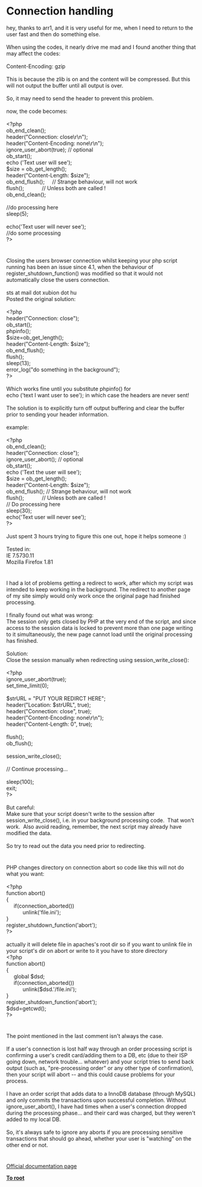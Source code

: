 # Connection handling




<div class="phpcode"><span class="html">
hey, thanks to arr1, and it is very useful for me, when I need to return to the user fast and then do something else.<br><br>When using the codes, it nearly drive me mad and I found another thing that may affect the codes:<br><br>Content-Encoding: gzip<br><br>This is because the zlib is on and the content will be compressed. But this will not output the buffer until all output is over.<br><br>So, it may need to send the header to prevent this problem.<br><br>now, the code becomes:<br><br><span class="default">&lt;?php<br>ob_end_clean</span><span class="keyword">();<br></span><span class="default">header</span><span class="keyword">(</span><span class="string">&quot;Connection: close\r\n&quot;</span><span class="keyword">);<br></span><span class="default">header</span><span class="keyword">(</span><span class="string">&quot;Content-Encoding: none\r\n&quot;</span><span class="keyword">);<br></span><span class="default">ignore_user_abort</span><span class="keyword">(</span><span class="default">true</span><span class="keyword">); </span><span class="comment">// optional<br></span><span class="default">ob_start</span><span class="keyword">();<br>echo (</span><span class="string">&apos;Text user will see&apos;</span><span class="keyword">);<br></span><span class="default">$size </span><span class="keyword">= </span><span class="default">ob_get_length</span><span class="keyword">();<br></span><span class="default">header</span><span class="keyword">(</span><span class="string">&quot;Content-Length: </span><span class="default">$size</span><span class="string">&quot;</span><span class="keyword">);<br></span><span class="default">ob_end_flush</span><span class="keyword">();&#xA0; &#xA0;&#xA0; </span><span class="comment">// Strange behaviour, will not work<br></span><span class="default">flush</span><span class="keyword">();&#xA0; &#xA0; &#xA0; &#xA0; &#xA0; &#xA0; </span><span class="comment">// Unless both are called !<br></span><span class="default">ob_end_clean</span><span class="keyword">();<br><br></span><span class="comment">//do processing here<br></span><span class="default">sleep</span><span class="keyword">(</span><span class="default">5</span><span class="keyword">);<br><br>echo(</span><span class="string">&apos;Text user will never see&apos;</span><span class="keyword">);<br></span><span class="comment">//do some processing<br></span><span class="default">?&gt;</span>
</span>
</div>
  

#


<div class="phpcode"><span class="html">
Closing the users browser connection whilst keeping your php script running has been an issue since 4.1, when the behaviour of register_shutdown_function() was modified so that it would not automatically close the users connection.<br><br>sts at mail dot xubion dot hu<br>Posted the original solution:<br><br><span class="default">&lt;?php<br>header</span><span class="keyword">(</span><span class="string">&quot;Connection: close&quot;</span><span class="keyword">);<br></span><span class="default">ob_start</span><span class="keyword">();<br></span><span class="default">phpinfo</span><span class="keyword">();<br></span><span class="default">$size</span><span class="keyword">=</span><span class="default">ob_get_length</span><span class="keyword">();<br></span><span class="default">header</span><span class="keyword">(</span><span class="string">&quot;Content-Length: </span><span class="default">$size</span><span class="string">&quot;</span><span class="keyword">);<br></span><span class="default">ob_end_flush</span><span class="keyword">();<br></span><span class="default">flush</span><span class="keyword">();<br></span><span class="default">sleep</span><span class="keyword">(</span><span class="default">13</span><span class="keyword">);<br></span><span class="default">error_log</span><span class="keyword">(</span><span class="string">&quot;do something in the background&quot;</span><span class="keyword">);<br></span><span class="default">?&gt;<br></span><br>Which works fine until you substitute phpinfo() for <br>echo (&apos;text I want user to see&apos;); in which case the headers are never sent!<br><br>The solution is to explicitly turn off output buffering and clear the buffer prior to sending your header information.<br><br>example:<br><br><span class="default">&lt;?php<br> ob_end_clean</span><span class="keyword">();<br> </span><span class="default">header</span><span class="keyword">(</span><span class="string">&quot;Connection: close&quot;</span><span class="keyword">);<br> </span><span class="default">ignore_user_abort</span><span class="keyword">(); </span><span class="comment">// optional<br> </span><span class="default">ob_start</span><span class="keyword">();<br> echo (</span><span class="string">&apos;Text the user will see&apos;</span><span class="keyword">);<br> </span><span class="default">$size </span><span class="keyword">= </span><span class="default">ob_get_length</span><span class="keyword">();<br> </span><span class="default">header</span><span class="keyword">(</span><span class="string">&quot;Content-Length: </span><span class="default">$size</span><span class="string">&quot;</span><span class="keyword">);<br> </span><span class="default">ob_end_flush</span><span class="keyword">(); </span><span class="comment">// Strange behaviour, will not work<br> </span><span class="default">flush</span><span class="keyword">();&#xA0; &#xA0; &#xA0; &#xA0; &#xA0; &#xA0; </span><span class="comment">// Unless both are called !<br> // Do processing here <br> </span><span class="default">sleep</span><span class="keyword">(</span><span class="default">30</span><span class="keyword">);<br> echo(</span><span class="string">&apos;Text user will never see&apos;</span><span class="keyword">);<br></span><span class="default">?&gt;<br></span> <br>Just spent 3 hours trying to figure this one out, hope it helps someone :)<br><br>Tested in:<br>IE 7.5730.11<br>Mozilla Firefox 1.81</span>
</div>
  

#


<div class="phpcode"><span class="html">
I had a lot of problems getting a redirect to work, after which my script was intended to keep working in the background. The redirect to another page of my site simply would only work once the original page had finished processing.<br><br>I finally found out what was wrong:<br>The session only gets closed by PHP at the very end of the script, and since access to the session data is locked to prevent more than one page writing to it simultaneously, the new page cannot load until the original processing has finished.<br><br>Solution:<br>Close the session manually when redirecting using session_write_close():<br><br><span class="default">&lt;?php<br>ignore_user_abort</span><span class="keyword">(</span><span class="default">true</span><span class="keyword">);<br></span><span class="default">set_time_limit</span><span class="keyword">(</span><span class="default">0</span><span class="keyword">);<br><br></span><span class="default">$strURL </span><span class="keyword">= </span><span class="string">&quot;PUT YOUR REDIRCT HERE&quot;</span><span class="keyword">;<br></span><span class="default">header</span><span class="keyword">(</span><span class="string">&quot;Location: </span><span class="default">$strURL</span><span class="string">&quot;</span><span class="keyword">, </span><span class="default">true</span><span class="keyword">);<br></span><span class="default">header</span><span class="keyword">(</span><span class="string">&quot;Connection: close&quot;</span><span class="keyword">, </span><span class="default">true</span><span class="keyword">);<br></span><span class="default">header</span><span class="keyword">(</span><span class="string">&quot;Content-Encoding: none\r\n&quot;</span><span class="keyword">);<br></span><span class="default">header</span><span class="keyword">(</span><span class="string">&quot;Content-Length: 0&quot;</span><span class="keyword">, </span><span class="default">true</span><span class="keyword">);<br><br></span><span class="default">flush</span><span class="keyword">();<br></span><span class="default">ob_flush</span><span class="keyword">();<br><br></span><span class="default">session_write_close</span><span class="keyword">();<br><br></span><span class="comment">// Continue processing...<br><br></span><span class="default">sleep</span><span class="keyword">(</span><span class="default">100</span><span class="keyword">);<br>exit;<br></span><span class="default">?&gt;<br></span><br>But careful:<br>Make sure that your script doesn&apos;t write to the session after session_write_close(), i.e. in your background processing code.&#xA0; That won&apos;t work.&#xA0; Also avoid reading, remember, the next script may already have modified the data.<br><br>So try to read out the data you need prior to redirecting.</span>
</div>
  

#


<div class="phpcode"><span class="html">
PHP changes directory on connection abort so code like this will not do what you want:<br><br><span class="default">&lt;?php<br></span><span class="keyword">function </span><span class="default">abort</span><span class="keyword">()<br>{<br>&#xA0; &#xA0;&#xA0; if(</span><span class="default">connection_aborted</span><span class="keyword">())<br>&#xA0; &#xA0; &#xA0; &#xA0; &#xA0;&#xA0; </span><span class="default">unlink</span><span class="keyword">(</span><span class="string">&apos;file.ini&apos;</span><span class="keyword">);<br>}<br></span><span class="default">register_shutdown_function</span><span class="keyword">(</span><span class="string">&apos;abort&apos;</span><span class="keyword">);<br></span><span class="default">?&gt;<br></span><br>actually it will delete file in apaches&apos;s root dir so if you want to unlink file in your script&apos;s dir on abort or write to it you have to store directory<br><span class="default">&lt;?php<br></span><span class="keyword">function </span><span class="default">abort</span><span class="keyword">()<br>{<br>&#xA0; &#xA0;&#xA0; global </span><span class="default">$dsd</span><span class="keyword">;<br>&#xA0; &#xA0;&#xA0; if(</span><span class="default">connection_aborted</span><span class="keyword">())<br>&#xA0; &#xA0; &#xA0; &#xA0; &#xA0;&#xA0; </span><span class="default">unlink</span><span class="keyword">(</span><span class="default">$dsd</span><span class="keyword">.</span><span class="string">&apos;/file.ini&apos;</span><span class="keyword">);<br>}<br></span><span class="default">register_shutdown_function</span><span class="keyword">(</span><span class="string">&apos;abort&apos;</span><span class="keyword">);<br></span><span class="default">$dsd</span><span class="keyword">=</span><span class="default">getcwd</span><span class="keyword">();<br></span><span class="default">?&gt;</span>
</span>
</div>
  

#


<div class="phpcode"><span class="html">
The point mentioned in the last comment isn&apos;t always the case.<br><br>If a user&apos;s connection is lost half way through an order processing script is confirming a user&apos;s credit card/adding them to a DB, etc (due to their ISP going down, network trouble... whatever) and your script tries to send back output (such as, &quot;pre-processing order&quot; or any other type of confirmation), then your script will abort -- and this could cause problems for your process.<br><br>I have an order script that adds data to a InnoDB database (through MySQL) and only commits the transactions upon successful completion. Without ignore_user_abort(), I have had times when a user&apos;s connection dropped during the processing phase... and their card was charged, but they weren&apos;t added to my local DB.<br><br>So, it&apos;s always safe to ignore any aborts if you are processing sensitive transactions that should go ahead, whether your user is &quot;watching&quot; on the other end or not.</span>
</div>
  

#

[Official documentation page](https://www.php.net/manual/en/features.connection-handling.php)

**[To root](/)**